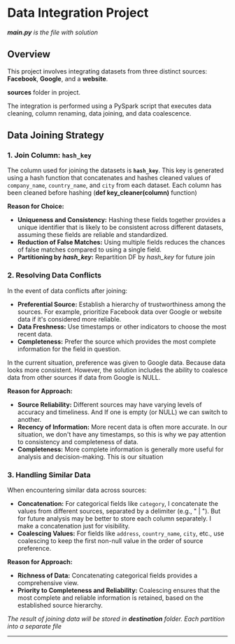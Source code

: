 # Data Integration Project

_**main.py** is the file with solution_

## Overview
This project involves integrating datasets from three distinct sources: **Facebook**, **Google**, and a **website**. 

**sources** folder in project.

The integration is performed using a PySpark script that executes data cleaning, column renaming, data joining, and data coalescence.

## Data Joining Strategy

### 1. Join Column: `hash_key`
The column used for joining the datasets is **`hash_key`**. This key is generated using a hash function that concatenates and hashes cleaned values of `company_name`, `country_name`, and `city` from each dataset. 
Each column has been cleaned before hashing (__def key_cleaner(column)__ function)

**Reason for Choice:**
- **Uniqueness and Consistency:** Hashing these fields together provides a unique identifier that is likely to be consistent across different datasets, assuming these fields are reliable and standardized.
- **Reduction of False Matches:** Using multiple fields reduces the chances of false matches compared to using a single field.
- **Partitioning by _hash_key_:** Repartition DF by _hash_key_ for future join

### 2. Resolving Data Conflicts
In the event of data conflicts after joining:
- **Preferential Source:** Establish a hierarchy of trustworthiness among the sources. For example, prioritize Facebook data over Google or website data if it's considered more reliable.
- **Data Freshness:** Use timestamps or other indicators to choose the most recent data.
- **Completeness:** Prefer the source which provides the most complete information for the field in question.

In the current situation, preference was given to Google data. Because data looks more consistent. However, the solution includes the ability to coalesce data from other sources if data from Google is NULL.

**Reason for Approach:**
- **Source Reliability:** Different sources may have varying levels of accuracy and timeliness. And If one is empty (or NULL) we can switch to another.
- **Recency of Information:** More recent data is often more accurate. In our situation, we don't have any timestamps, so this is why we pay attention to consistency and completeness of data.
- **Completeness:** More complete information is generally more useful for analysis and decision-making. This is our situation

### 3. Handling Similar Data
When encountering similar data across sources:
- **Concatenation:** For categorical fields like `category`, I concatenate the values from different sources, separated by a delimiter (e.g., " | "). But for future analysis may be better to store each column separately. I make a concatenation just for visibility.
- **Coalescing Values:** For fields like `address`, `country_name`, `city`, etc., use coalescing to keep the first non-null value in the order of source preference.

**Reason for Approach:**
- **Richness of Data:** Concatenating categorical fields provides a comprehensive view.
- **Priority to Completeness and Reliability:** Coalescing ensures that the most complete and reliable information is retained, based on the established source hierarchy.


_The result of joining data will be stored in **destination** folder. 
Each partition into a separate file_

---
